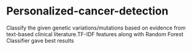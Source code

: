 # Personalized-cancer-detection
Classify the given genetic variations/mutations based on evidence from text-based clinical literature.TF-IDF features along with Random Forest Classifier gave best results
